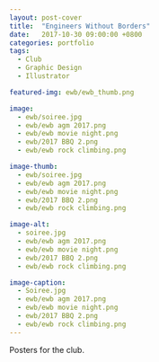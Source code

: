 ```yaml
---
layout: post-cover
title:  "Engineers Without Borders"
date:   2017-10-30 09:00:00 +0800
categories: portfolio
tags:
  - Club
  - Graphic Design
  - Illustrator

featured-img: ewb/ewb_thumb.png

image:
  - ewb/soiree.jpg
  - ewb/ewb agm 2017.png
  - ewb/ewb movie night.png
  - ewb/2017 BBQ 2.png
  - ewb/ewb rock climbing.png

image-thumb:
  - ewb/soiree.jpg
  - ewb/ewb agm 2017.png
  - ewb/ewb movie night.png
  - ewb/2017 BBQ 2.png
  - ewb/ewb rock climbing.png

image-alt:
  - soiree.jpg
  - ewb/ewb agm 2017.png
  - ewb/ewb movie night.png
  - ewb/2017 BBQ 2.png
  - ewb/ewb rock climbing.png

image-caption:
  - Soiree.jpg
  - ewb/ewb agm 2017.png
  - ewb/ewb movie night.png
  - ewb/2017 BBQ 2.png
  - ewb/ewb rock climbing.png
---
```


Posters for the club.